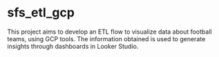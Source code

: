 # sfs_etl_gcp
This project aims to develop an ETL flow to visualize data about football teams, using GCP tools. The information obtained is used to generate insights through dashboards in Looker Studio.

